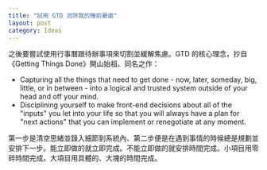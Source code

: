 ```yaml
---
title: "試用 GTD 消除我的睡前憂慮"
layout: post
category: Ideas
---
```


之後要嘗試使用行事曆跟待辦事項來切割並緩解焦慮。GTD 的核心理念，抄自《Getting Things Done》開山始祖、同名之作：

- Capturing all the things that need to get done - now, later, someday, big, little, or in between - into a logical and trusted system outside of your head and off your mind.
- Disciplining yourself to make front-end decisions about all of the "inputs" you let into your life so that you will always have a plan for "next actions" that you can implement or renegotiate at any moment.

第一步是清空思緒並錄入細節到系統內、第二步便是在遇到事情的時候總是規劃並安排下一步。能立即做的就立即完成。不能立即做的就安排時間完成。小項目用零碎時間完成。大項目用具體的、大塊的時間完成。